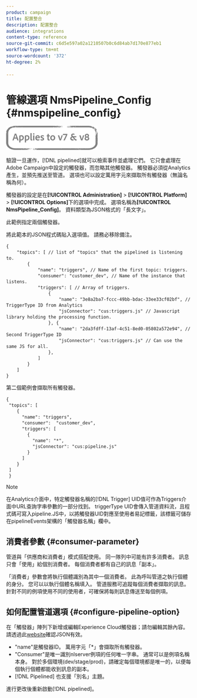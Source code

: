 ```yaml
---
product: campaign
title: 配置整合
description: 配置整合
audience: integrations
content-type: reference
source-git-commit: c6d5e597a02a1210507b0c6d84ab7d170e877eb1
workflow-type: tm+mt
source-wordcount: '372'
ht-degree: 2%

---
```



# 管線選項 NmsPipeline_Config {#nmspipeline_config}

![](../../assets/common.svg)

驗證一旦運作，[!DNL pipelined]就可以檢索事件並處理它們。 它只會處理在Adobe Campaign中設定的觸發器，而忽略其他觸發器。 觸發器必須從Analytics產生，並預先推送至管道。
選項也可以設定萬用字元來擷取所有觸發器（無論名稱為何）。

觸發器的設定是在&#x200B;**[!UICONTROL Administration]** > **[!UICONTROL Platform]** > **[!UICONTROL Options]**&#x200B;下的選項中完成。 選項名稱為&#x200B;**[!UICONTROL NmsPipeline_Config]**。 資料類型為JSON格式的「長文字」。

此範例指定兩個觸發器。

將此範本的JSON程式碼貼入選項值。 請務必移除備注。

```
{
    "topics": [ // list of "topics" that the pipelined is listening to.
        {
            "name": "triggers", // Name of the first topic: triggers.
            "consumer": "customer_dev", // Name of the instance that listens. 
            "triggers": [ // Array of triggers. 
                {
                    "name": "3e8a2ba7-fccc-49bb-bdac-33ee33cf02bf", // TriggerType ID from Analytics 
                    "jsConnector": "cus:triggers.js" // Javascript library holding the processing function.
                }, {
                    "name": "2da3fdff-13af-4c51-8ed0-05802a572e94", // Second TriggerType ID 
                    "jsConnector": "cus:triggers.js" // Can use the same JS for all.
                },
            ]
        }
    ]
}
```

第二個範例會擷取所有觸發器。

```
{
 "topics": [
    {
      "name": "triggers",
      "consumer":  "customer_dev",
      "triggers": [
        {
          "name": "*",
          "jsConnector": "cus:pipeline.js"
        }
      ]
    }
 ]
 }
```

>[!NOTE]
>
>在Analytics介面中，特定觸發器名稱的[!DNL Trigger] UID值可作為Triggers介面中URL查詢字串參數的一部分找到。 triggerType UID會傳入管道資料流，且程式碼可寫入pipeline.JS中，以將觸發器UID對應至使用者易記標籤，該標籤可儲存在pipelineEvents架構的「觸發器名稱」欄中。

## 消費者參數 {#consumer-parameter}

管道與「供應商和消費者」模式搭配使用。 同一隊列中可能有許多消費者。 訊息只會「使用」給個別消費者。 每個消費者都有自己的訊息「副本」。

「消費者」參數會將執行個體識別為其中一個消費者。 此為呼叫管道之執行個體的身分。 您可以以執行個體名稱填入。 管道服務可追蹤每個消費者擷取的訊息。 針對不同的例項使用不同的使用者，可確保將每則訊息傳送至每個例項。

## 如何配置管道選項 {#configure-pipeline-option}

在「觸發器」陣列下新增或編輯Experience Cloud觸發器；請勿編輯其餘內容。
請透過此[website](https://jsonlint.com/)確認JSON有效。

* &quot;name&quot;是觸發器ID。 萬用字元「*」會擷取所有觸發器。
* &quot;Consumer&quot;是唯一識別nlserver例項的任何唯一字串。 通常可以是例項名稱本身。 對於多個環境(dev/stage/prod)，請確定每個環境都是唯一的，以便每個執行個體都能收到訊息的副本。
* [!DNL Pipelined] 也支援「別名」主題。

進行更改後重新啟動[!DNL pipelined]。
